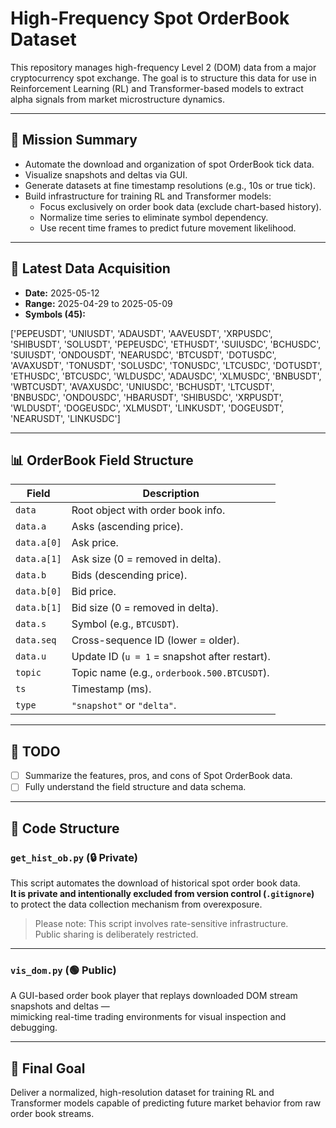 # High-Frequency Spot OrderBook Dataset

This repository manages high-frequency Level 2 (DOM) data 
from a major cryptocurrency spot exchange. The goal is to structure 
this data for use in Reinforcement Learning (RL) and Transformer-based models 
to extract alpha signals from market microstructure dynamics.

---

## 🧭 Mission Summary

- Automate the download and organization of spot OrderBook tick data.
- Visualize snapshots and deltas via GUI.
- Generate datasets at fine timestamp resolutions (e.g., 10s or true tick).
- Build infrastructure for training RL and Transformer models:
  - Focus exclusively on order book data (exclude chart-based history).
  - Normalize time series to eliminate symbol dependency.
  - Use recent time frames to predict future movement likelihood.

---

## 📅 Latest Data Acquisition

- **Date:** 2025-05-12  
- **Range:** 2025-04-29 to 2025-05-09  
- **Symbols (45):**

['PEPEUSDT', 'UNIUSDT', 'ADAUSDT', 'AAVEUSDT', 'XRPUSDC', 'SHIBUSDT',
'SOLUSDT', 'PEPEUSDC', 'ETHUSDT', 'SUIUSDC', 'BCHUSDC', 'SUIUSDT',
'ONDOUSDT', 'NEARUSDC', 'BTCUSDT', 'DOTUSDC', 'AVAXUSDT', 'TONUSDT',
'SOLUSDC', 'TONUSDC', 'LTCUSDC', 'DOTUSDT', 'ETHUSDC', 'BTCUSDC',
'WLDUSDC', 'ADAUSDC', 'XLMUSDC', 'BNBUSDT', 'WBTCUSDT', 'AVAXUSDC',
'UNIUSDC', 'BCHUSDT', 'LTCUSDT', 'BNBUSDC', 'ONDOUSDC', 'HBARUSDT',
'SHIBUSDC', 'XRPUSDT', 'WLDUSDT', 'DOGEUSDC', 'XLMUSDT', 'LINKUSDT',
'DOGEUSDT', 'NEARUSDT', 'LINKUSDC']


---

## 📊 OrderBook Field Structure

| Field      | Description |
|------------|-------------|
| `data`     | Root object with order book info. |
| `data.a`   | Asks (ascending price). |
| `data.a[0]`| Ask price. |
| `data.a[1]`| Ask size (0 = removed in delta). |
| `data.b`   | Bids (descending price). |
| `data.b[0]`| Bid price. |
| `data.b[1]`| Bid size (0 = removed in delta). |
| `data.s`   | Symbol (e.g., `BTCUSDT`). |
| `data.seq` | Cross-sequence ID (lower = older). |
| `data.u`   | Update ID (`u = 1` = snapshot after restart). |
| `topic`    | Topic name (e.g., `orderbook.500.BTCUSDT`). |
| `ts`       | Timestamp (ms). |
| `type`     | `"snapshot"` or `"delta"`. |

---

## 📝 TODO

- [ ] Summarize the features, pros, and cons of Spot OrderBook data.
- [ ] Fully understand the field structure and data schema.

---

## 🔧 Code Structure

### `get_hist_ob.py` (🔒 Private)

This script automates the download of historical spot order book data.  
**It is private and intentionally excluded from version control (`.gitignore`)**  
to protect the data collection mechanism from overexposure.

> Please note: This script involves rate-sensitive infrastructure.  
> Public sharing is deliberately restricted.

---

### `vis_dom.py` (🟢 Public)

A GUI-based order book player that replays downloaded DOM stream snapshots and deltas —  
mimicking real-time trading environments for visual inspection and debugging.

---

## 🚀 Final Goal

Deliver a normalized, high-resolution dataset 
for training RL and Transformer models capable of 
predicting future market behavior from raw order book streams.

